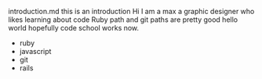 introduction.md
this is an introduction
Hi 
I am a max a graphic designer who likes learning about code
Ruby path and git paths are pretty good
hello world hopefully code school works now.
* ruby
* javascript
* git
* rails

